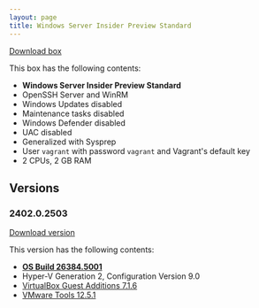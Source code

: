```yaml
---
layout: page
title: Windows Server Insider Preview Standard
---
```


[Download box][Box]

This box has the following contents:

- **Windows Server Insider Preview Standard**
- OpenSSH Server and WinRM
- Windows Updates disabled
- Maintenance tasks disabled
- Windows Defender disabled
- UAC disabled
- Generalized with Sysprep
- User `vagrant` with password `vagrant` and Vagrant's default key
- 2 CPUs, 2 GB RAM

[Box]: https://portal.cloud.hashicorp.com/vagrant/discover/gusztavvargadr/windows-server-insider-preview-standard

## Versions

### 2402.0.2503

[Download version][Version240202503]

This version has the following contents:

- [**OS Build 26384.5001**](https://techcommunity.microsoft.com/discussions/windowsserverinsiders/announcing-windows-server-vnext-preview-build-26384/4397679)
- Hyper-V Generation 2, Configuration Version 9.0
- [VirtualBox Guest Additions 7.1.6](https://www.virtualbox.org/wiki/Changelog-7.1#v6)
- [VMware Tools 12.5.1](https://techdocs.broadcom.com/us/en/vmware-cis/vsphere/tools/12-5-0/release-notes/vmware-tools-1251-release-notes.html)

[Version240202503]: https://portal.cloud.hashicorp.com/vagrant/discover/gusztavvargadr/windows-server-insider-preview-standard/versions/2402.0.2503
